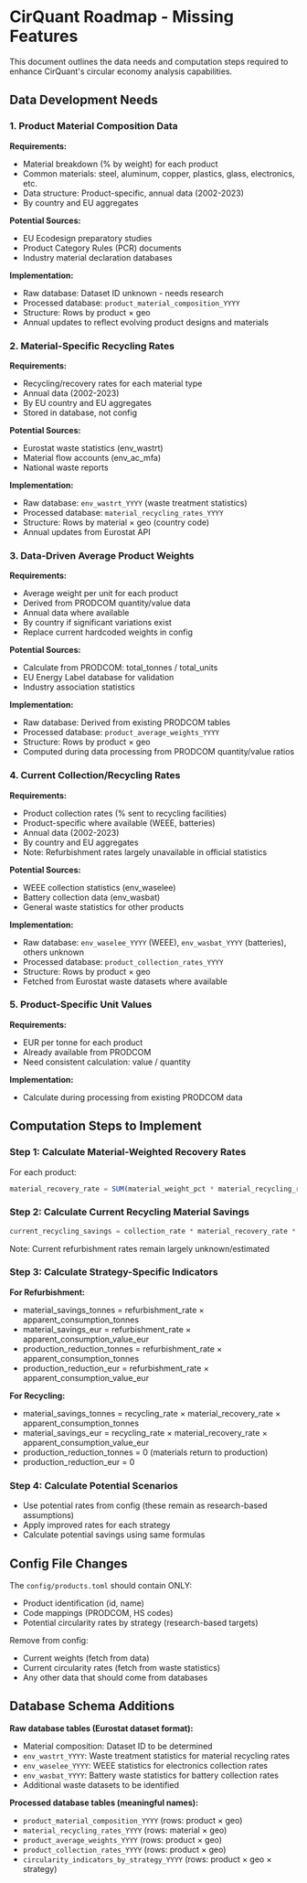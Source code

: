 # CirQuant Roadmap - Missing Features

This document outlines the data needs and computation steps required to enhance CirQuant's circular economy analysis capabilities.

## Data Development Needs

### 1. Product Material Composition Data

**Requirements:**
- Material breakdown (% by weight) for each product
- Common materials: steel, aluminum, copper, plastics, glass, electronics, etc.
- Data structure: Product-specific, annual data (2002-2023)
- By country and EU aggregates

**Potential Sources:**
- EU Ecodesign preparatory studies
- Product Category Rules (PCR) documents
- Industry material declaration databases

**Implementation:**
- Raw database: Dataset ID unknown - needs research
- Processed database: `product_material_composition_YYYY`
- Structure: Rows by product × geo
- Annual updates to reflect evolving product designs and materials

### 2. Material-Specific Recycling Rates

**Requirements:**
- Recycling/recovery rates for each material type
- Annual data (2002-2023)
- By EU country and EU aggregates
- Stored in database, not config

**Potential Sources:**
- Eurostat waste statistics (env_wastrt)
- Material flow accounts (env_ac_mfa)
- National waste reports

**Implementation:**
- Raw database: `env_wastrt_YYYY` (waste treatment statistics)
- Processed database: `material_recycling_rates_YYYY`
- Structure: Rows by material × geo (country code)
- Annual updates from Eurostat API

### 3. Data-Driven Average Product Weights

**Requirements:**
- Average weight per unit for each product
- Derived from PRODCOM quantity/value data
- Annual data where available
- By country if significant variations exist
- Replace current hardcoded weights in config

**Potential Sources:**
- Calculate from PRODCOM: total_tonnes / total_units
- EU Energy Label database for validation
- Industry association statistics

**Implementation:**
- Raw database: Derived from existing PRODCOM tables
- Processed database: `product_average_weights_YYYY`
- Structure: Rows by product × geo
- Computed during data processing from PRODCOM quantity/value ratios

### 4. Current Collection/Recycling Rates

**Requirements:**
- Product collection rates (% sent to recycling facilities)
- Product-specific where available (WEEE, batteries)
- Annual data (2002-2023)
- By country and EU aggregates
- Note: Refurbishment rates largely unavailable in official statistics

**Potential Sources:**
- WEEE collection statistics (env_waselee)
- Battery collection data (env_wasbat)
- General waste statistics for other products

**Implementation:**
- Raw database: `env_waselee_YYYY` (WEEE), `env_wasbat_YYYY` (batteries), others unknown
- Processed database: `product_collection_rates_YYYY`
- Structure: Rows by product × geo
- Fetched from Eurostat waste datasets where available

### 5. Product-Specific Unit Values

**Requirements:**
- EUR per tonne for each product
- Already available from PRODCOM
- Need consistent calculation: value / quantity

**Implementation:**
- Calculate during processing from existing PRODCOM data

## Computation Steps to Implement

### Step 1: Calculate Material-Weighted Recovery Rates
For each product:
```sql
material_recovery_rate = SUM(material_weight_pct * material_recycling_rate)
```

### Step 2: Calculate Current Recycling Material Savings
```sql
current_recycling_savings = collection_rate * material_recovery_rate * apparent_consumption
```
Note: Current refurbishment rates remain largely unknown/estimated

### Step 3: Calculate Strategy-Specific Indicators

**For Refurbishment:**
- material_savings_tonnes = refurbishment_rate × apparent_consumption_tonnes
- material_savings_eur = refurbishment_rate × apparent_consumption_value_eur
- production_reduction_tonnes = refurbishment_rate × apparent_consumption_tonnes
- production_reduction_eur = refurbishment_rate × apparent_consumption_value_eur

**For Recycling:**
- material_savings_tonnes = recycling_rate × material_recovery_rate × apparent_consumption_tonnes
- material_savings_eur = recycling_rate × material_recovery_rate × apparent_consumption_value_eur
- production_reduction_tonnes = 0 (materials return to production)
- production_reduction_eur = 0

### Step 4: Calculate Potential Scenarios
- Use potential rates from config (these remain as research-based assumptions)
- Apply improved rates for each strategy
- Calculate potential savings using same formulas

## Config File Changes

The `config/products.toml` should contain ONLY:
- Product identification (id, name)
- Code mappings (PRODCOM, HS codes)
- Potential circularity rates by strategy (research-based targets)

Remove from config:
- Current weights (fetch from data)
- Current circularity rates (fetch from waste statistics)
- Any other data that should come from databases

## Database Schema Additions

**Raw database tables (Eurostat dataset format):**
- Material composition: Dataset ID to be determined
- `env_wastrt_YYYY`: Waste treatment statistics for material recycling rates
- `env_waselee_YYYY`: WEEE statistics for electronics collection rates
- `env_wasbat_YYYY`: Battery waste statistics for battery collection rates
- Additional waste datasets to be identified

**Processed database tables (meaningful names):**
- `product_material_composition_YYYY` (rows: product × geo)
- `material_recycling_rates_YYYY` (rows: material × geo)
- `product_average_weights_YYYY` (rows: product × geo)
- `product_collection_rates_YYYY` (rows: product × geo)
- `circularity_indicators_by_strategy_YYYY` (rows: product × geo × strategy)
